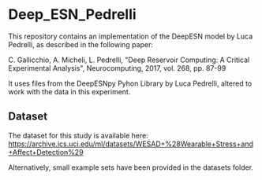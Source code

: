 # Deep_ESN_Pedrelli

This repository contains an implementation of the DeepESN model by Luca Pedrelli, as described in the following paper:

C. Gallicchio, A. Micheli, L. Pedrelli, "Deep Reservoir Computing: A Critical Experimental Analysis",
Neurocomputing, 2017, vol. 268, pp. 87-99

It uses files from the DeepESNpy Pyhon Library by Luca Pedrelli, altered to work with the data in this experiment.

## Dataset
The dataset for this study is available here: https://archive.ics.uci.edu/ml/datasets/WESAD+%28Wearable+Stress+and+Affect+Detection%29

Alternatively, small example sets have been provided in the datasets folder.
